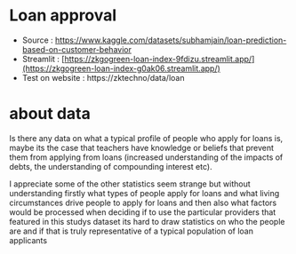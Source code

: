 # Loan approval
- Source : https://www.kaggle.com/datasets/subhamjain/loan-prediction-based-on-customer-behavior
- Streamlit : [https://zkgogreen-loan-index-9fdizu.streamlit.app/](https://zkgogreen-loan-index-g0ak06.streamlit.app/)
- Test on website : https://zktechno/data/loan

# about data
Is there any data on what a typical profile of people who apply for loans is, maybe its the case that teachers have knowledge or beliefs that prevent them from applying from loans (increased understanding of the impacts of debts, the understanding of compounding interest etc).

I appreciate some of the other statistics seem strange but without understanding firstly what types of people apply for loans and what living circumstances drive people to apply for loans and then also what factors would be processed when deciding if to use the particular providers that featured in this studys dataset its hard to draw statistics on who the people are and if that is truly representative of a typical population of loan applicants
